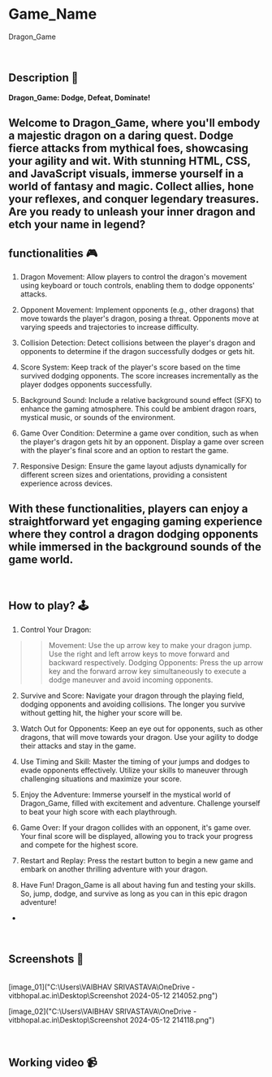 # **Game_Name** 

Dragon_Game

<br>

## **Description 📃**
**Dragon_Game: Dodge, Defeat, Dominate!**

Welcome to Dragon_Game, where you'll embody a majestic dragon on a daring quest. Dodge fierce attacks from mythical foes, showcasing your agility and wit. With stunning HTML, CSS, and JavaScript visuals, immerse yourself in a world of fantasy and magic. Collect allies, hone your reflexes, and conquer legendary treasures. Are you ready to unleash your inner dragon and etch your name in legend?
- 

## **functionalities 🎮**
1. Dragon Movement: Allow players to control the dragon's movement using keyboard or touch controls, enabling them to dodge opponents' attacks.

2. Opponent Movement: Implement opponents (e.g., other dragons) that move towards the player's dragon, posing a threat. Opponents move at varying speeds and trajectories to increase difficulty.

3. Collision Detection: Detect collisions between the player's dragon and opponents to determine if the dragon successfully dodges or gets hit.

4. Score System: Keep track of the player's score based on the time survived dodging opponents. The score increases incrementally as the player dodges opponents successfully.

5. Background Sound: Include a relative background sound effect (SFX) to enhance the gaming atmosphere. This could be ambient dragon roars, mystical music, or sounds of the environment.

6. Game Over Condition: Determine a game over condition, such as when the player's dragon gets hit by an opponent. Display a game over screen with the player's final score and an option to restart the game.

7. Responsive Design: Ensure the game layout adjusts dynamically for different screen sizes and orientations, providing a consistent experience across devices.

With these functionalities, players can enjoy a straightforward yet engaging gaming experience where they control a dragon dodging opponents while immersed in the background sounds of the game world.
- 
<br>

## **How to play? 🕹️**
1. Control Your Dragon:
 >>Movement:
   Use the up arrow key to make your dragon jump.
   Use the right and left arrow keys to move forward and backward respectively.
 >>Dodging Opponents:
   Press the up arrow key and the forward arrow key simultaneously to execute a dodge maneuver and avoid incoming opponents.

2. Survive and Score:
   Navigate your dragon through the playing field, dodging opponents and avoiding collisions.
   The longer you survive without getting hit, the higher your score will be.

3. Watch Out for Opponents:
   Keep an eye out for opponents, such as other dragons, that will move towards your dragon.
   Use your agility to dodge their attacks and stay in the game.

4. Use Timing and Skill:
   Master the timing of your jumps and dodges to evade opponents effectively.
   Utilize your skills to maneuver through challenging situations and maximize your score.

5. Enjoy the Adventure:
   Immerse yourself in the mystical world of Dragon_Game, filled with excitement and adventure.
   Challenge yourself to beat your high score with each playthrough.

6. Game Over:
   If your dragon collides with an opponent, it's game over.
   Your final score will be displayed, allowing you to track your progress and compete for the highest score.

7. Restart and Replay:
   Press the restart button to begin a new game and embark on another thrilling adventure with your dragon.

8. Have Fun!
   Dragon_Game is all about having fun and testing your skills. So, jump, dodge, and survive as long as you can in this epic dragon adventure!
- 

<br>

## **Screenshots 📸**

<br>
[image_01]("C:\Users\VAIBHAV SRIVASTAVA\OneDrive - vitbhopal.ac.in\Desktop\Screenshot 2024-05-12 214052.png")

[image_02]("C:\Users\VAIBHAV SRIVASTAVA\OneDrive - vitbhopal.ac.in\Desktop\Screenshot 2024-05-12 214118.png")

<br>

## **Working video 📹**
<!-- add your working video over here -->
